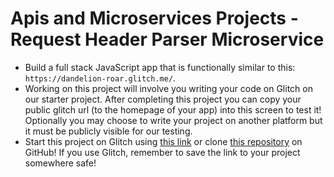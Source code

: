 # Apis and Microservices Projects - Request Header Parser Microservice

 * Build a full stack JavaScript app that is functionally similar to this: ```https://dandelion-roar.glitch.me/```.
 * Working on this project will involve you writing your code on Glitch on our starter project. After completing this project you can copy your public glitch url (to the homepage of your app) into this screen to test it! Optionally you may choose to write your project on another platform but it must be publicly visible for our testing.
 * Start this project on Glitch using [this link](https://glitch.com/#!/import/github/freeCodeCamp/boilerplate-project-headerparser/) or clone [this repository](https://github.com/freeCodeCamp/boilerplate-project-headerparser/) on GitHub! If you use Glitch, remember to save the link to your project somewhere safe!
